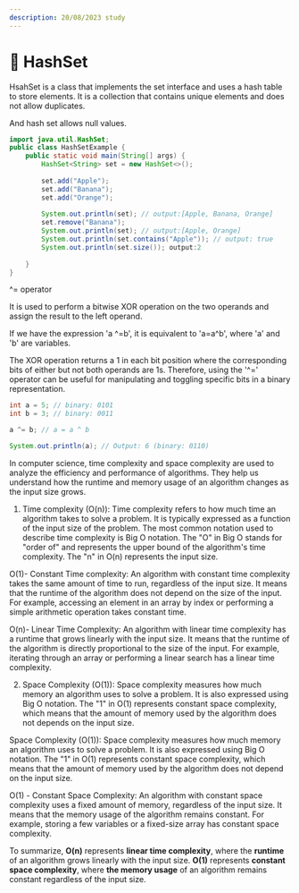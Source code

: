 ```yaml
---
description: 20/08/2023 study
---
```


# 🍡 HashSet

HsahSet is a class that implements the set interface and uses a hash table to store elements. It is a collection that contains unique elements and does not allow duplicates.

And hash set allows null values.



```java
import java.util.HashSet;
public class HashSetExample {
    public static void main(String[] args) {
        HashSet<String> set = new HashSet<>();
        
        set.add("Apple");
        set.add("Banana");
        set.add("Orange");
        
        System.out.println(set); // output:[Apple, Banana, Orange]
        set.remove("Banana");
        System.out.println(set); // output:[Apple, Orange]
        System.out.println(set.contains("Apple")); // output: true
        System.out.println(set.size()); output:2
        
    }
}
```

^= operator

It is used to perform a bitwise XOR operation on the two operands and assign the result to the left operand.

If we have the expression 'a ^=b', it is equivalent to 'a=a^b', where 'a' and 'b' are variables.

The XOR operation returns a 1 in each bit position where the corresponding bits of either but not both operands are 1s. Therefore, using the '^=' operator can be useful for manipulating and toggling specific bits in a binary representation.



```java
int a = 5; // binary: 0101
int b = 3; // binary: 0011

a ^= b; // a = a ^ b

System.out.println(a); // Output: 6 (binary: 0110)
```

In computer science, time complexity and space complexity are used to analyze the efficiency and performance of algorithms. They help us understand how the runtime and memory usage of an algorithm changes as the input size grows.

1. Time complexity (O(n)): Time complexity refers to how much time an algorithm takes to solve a problem. It is typically expressed as a function of the input size of the problem. The most common notation used to describe time complexity is Big O notation. The "O" in Big O stands for "order of" and represents the upper bound of the algorithm's time complexity. The "n" in O(n) represents the input size.

O(1)- Constant Time complexity: An algorithm with constant time complexity takes the same amount of time to run, regardless of the input size. It means that the runtime of the algorithm does not depend on the size of the input. For example, accessing an element in an array by index or performing a simple arithmetic operation takes constant time.

O(n)- Linear Time Complexity: An algorithm with linear time complexity has a runtime that grows linearly with the input size. It means that the runtime of the algorithm is directly proportional to the size of the input. For example, iterating through an array or performing a linear search has a linear time complexity.

2. Space Complexity (O(1)): Space complexity measures how much memory an algorithm uses  to solve a problem. It is also expressed using Big O notation. The "1" in O(1) represents constant space complexity, which means that the amount of memory used by the algorithm does not depends on the input size.

Space Complexity (O(1)): Space complexity measures how much memory an algorithm uses to solve a problem. It is also expressed using Big O notation. The "1" in O(1) represents constant space complexity, which means that the amount of memory used by the algorithm does not depend on the input size.

O(1) - Constant Space Complexity: An algorithm with constant space complexity uses a fixed amount of memory, regardless of the input size. It means that the memory usage of the algorithm remains constant. For example, storing a few variables or a fixed-size array has constant space complexity.

To summarize, **O(n)** represents **linear time complexity**, where the **runtime** of an algorithm grows linearly with the input size. **O(1)** represents **constant space complexity**, where **the memory usage** of an algorithm remains constant regardless of the input size.

